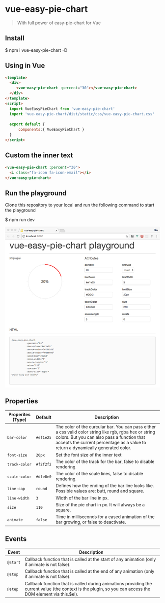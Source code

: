# vue-easy-pie-chart

> With full power of easy-pie-chart for Vue

## Install

  $ npm i vue-easy-pie-chart -D
  

## Using in Vue

```html
<template>
  <div>
     <vue-easy-pie-chart :percent="30"></vue-easy-pie-chart>
  </div>
</template>
<script>
  import VueEasyPieChart from 'vue-easy-pie-chart'
  import 'vue-easy-pie-chart/dist/static/css/vue-easy-pie-chart.css'
  
  export default {
      components:{ VueEasyPieChart }
  }
</script>
```


## Custom the inner text

```html
<vue-easy-pie-chart :percent="30">
  <i class="fa-icon fa-icon-email"></i>
</vue-easy-pie-chart>
```


## Run the playground

Clone this repository to your local and run the following command to start the playground 

  $ npm run dev
  
  
![Playground](playground.png)

## Properties

Properites (Type) | Default | Description
------------------|---------|------------
`bar-color`| `#ef1e25` | The color of the curcular bar. You can pass either a css valid color string like rgb, rgba hex or string colors. But you can also pass a function that accepts the current percentage as a value to return a dynamically generated color.
`font-size` | `20px`| Set the font size of the inner text
`track-color` | `#f2f2f2` | The color of the track for the bar, false to disable rendering.
`scale-color` | `#dfe0e0` | The color of the scale lines, false to disable rendering.
`line-cap` | `round` | Defines how the ending of the bar line looks like. Possible values are: butt, round and square.
`line-width` | `3` | Width of the bar line in px.
`size`| `110` | Size of the pie chart in px. It will always be a square.
`animate`|`false`|Time in milliseconds for a eased animation of the bar growing, or false to deactivate.

## Events

Event | Description
------|------------
`@start`| Callback function that is called at the start of any animation (only if animate is not false).
`@stop`| Callback function that is called at the end of any animation (only if animate is not false).
`@step`| Callback function that is called during animations providing the current value (the context is the plugin, so you can access the DOM element via this.$el).
